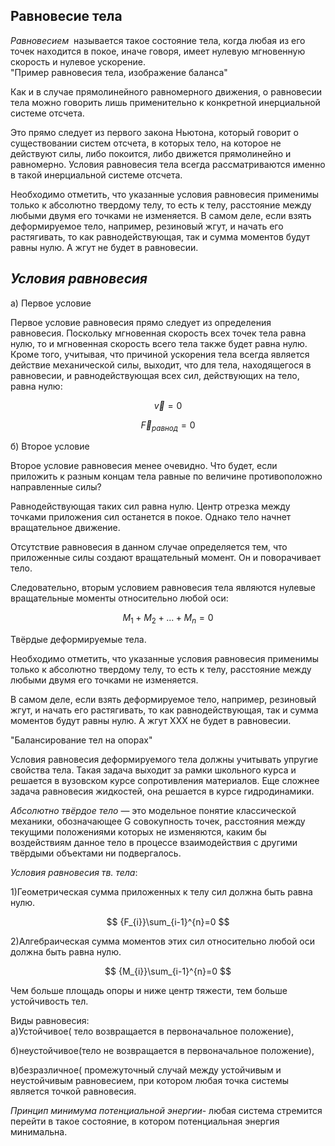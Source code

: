 ## Равновесие тела 
  
_Равновесием_  называется такое состояние тела, когда любая из его точек находится в покое, иначе говоря, имеет нулевую мгновенную скорость и нулевое ускорение.  
"Пример равновесия тела, изображение баланса"

Как и в случае прямолинейного равномерного движения, о равновесии тела можно говорить лишь применительно к конкретной инерциальной системе отсчета.  

Это прямо следует из первого закона Ньютона, который говорит о существовании систем отсчета, в которых тело, на которое не действуют силы, либо покоится, либо движется прямолинейно и равномерно.
Условия равновесия тела всегда рассматриваются именно в такой инерциальной системе отсчета.

Необходимо отметить, что указанные условия равновесия применимы только к абсолютно твердому телу, то есть к телу, расстояние между любыми двумя его точками не изменяется.
В самом деле, если взять деформируемое тело, например, резиновый жгут, и начать его растягивать, то как равнодействующая, так и сумма моментов будут равны нулю. А жгут не будет в равновесии.

## *Условия равновесия*
  
a) Первое условие
  
Первое условие равновесия прямо следует из определения равновесия. Поскольку мгновенная скорость всех точек тела равна нулю, то и мгновенная скорость всего тела также будет равна нулю. Кроме того, учитывая, что причиной ускорения тела всегда является действие механической силы, выходит, что для тела, находящегося в равновесии, и равнодействующая всех сил, действующих на тело, равна нулю:  
  
$$\overrightarrow v= 0$$  
  
$$\overrightarrow F_{равнод}= 0$$  
  
б) Второе условие  
  
Второе условие равновесия менее очевидно. Что будет, если приложить к разным концам тела равные по величине противоположно направленные силы?  
  
Равнодействующая таких сил равна нулю. Центр отрезка между точками приложения сил останется в покое. Однако тело начнет вращательное движение.  
  

Отсутствие равновесия в данном случае определяется тем, что приложенные силы создают вращательный момент. Он и поворачивает тело.

  
Следовательно, вторым условием равновесия тела являются нулевые вращательные моменты относительно любой оси:  
  
$$ M_1+M_2+...+M_n=0 $$  
  
Твёрдые деформируемые тела.  
  
Необходимо отметить, что указанные условия равновесия применимы только к абсолютно твердому телу, то есть к телу, расстояние между любыми двумя его точками не изменяется.  
  
В самом деле, если взять деформируемое тело, например, резиновый жгут, и начать его растягивать, то как равнодействующая, так и сумма моментов будут равны нулю. А жгут XXX не будет в равновесии.  
  
  "Балансирование тел на опорах"

Условия равновесия деформируемого тела должны учитывать упругие свойства тела. Такая задача выходит за рамки школьного курса и решается в вузовском курсе сопротивления материалов. Еще сложнее задача равновесия жидкостей, она решается в курсе гидродинамики.

  
*Абсолютно твёрдое тело* — это модельное понятие классической механики, обозначающее G совокупность точек, расстояния между текущими положениями которых не изменяются, каким бы воздействиям данное тело в процессе взаимодействия с другими твёрдыми объектами ни подвергалось.  


  
_Условия равновесия тв. тела_:  
  
1)Геометрическая сумма приложенных к телу сил должна быть равна нулю.  
  
$$ {F_{i}}\sum_{i-1}^{n}=0 $$  
  
2)Алгебраическая сумма моментов этих сил относительно любой оси должна быть равна нулю.  
  
$$ {M_{i}}\sum_{i-1}^{n}=0 $$  
  
Чем больше площадь опоры и ниже центр тяжести, тем больше устойчивость тел.  
  
Виды равновесия:  
a)Устойчивое( тело возвращается в первоначальное положение),   
  
б)неустойчивое(тело не возвращается в первоначальное положение),  

в)безразличное( промежуточный случай между устойчивым и неустойчивым равновесием, при котором любая точка системы является точкой равновесия.  

_Принцип минимума потенциальной энергии_- любая система стремится перейти в такое состояние, в котором потенциальная энергия минимальна.
